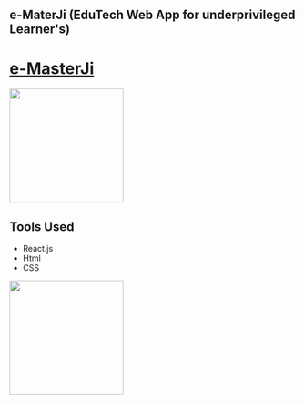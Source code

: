 ## e-MaterJi (EduTech Web App for underprivileged Learner's)
<h1><a href="https://csb-tffn6b-jm7b8m4vz-ad1tya03.vercel.app/">e-MasterJi</a></h1>
<img src="https://media.discordapp.net/attachments/979680432738172940/980509841263067138/Screenshot_185.png" alt="" height="200px"></img>

## Tools Used
<ul>
<li>React.js</li>
  <li>Html</li>
  <li>CSS</li>
  </ul>
<img src="https://media.discordapp.net/attachments/979680432738172940/980509260851085372/Screenshot_186.png" alt="" height="200px"></img>
